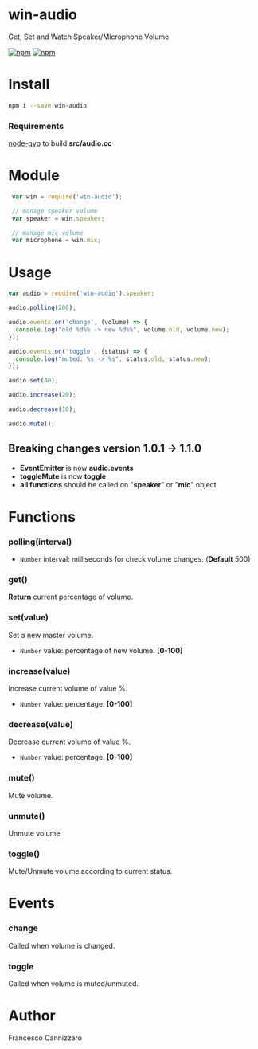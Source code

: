 # win-audio
Get, Set and Watch Speaker/Microphone Volume

[![npm](https://img.shields.io/npm/v/win-audio.svg)](https://www.npmjs.com/package/win-audio)
[![npm](https://img.shields.io/npm/dm/win-audio.svg)](https://www.npmjs.com/package/win-audio)

# Install

```sh
npm i --save win-audio
```

### Requirements
[node-gyp](https://github.com/nodejs/node-gyp#installation) to build **src/audio.cc**

# Module
```javascript
 var win = require('win-audio');

 // manage speaker volume
 var speaker = win.speaker;

 // manage mic volume
 var microphone = win.mic;
```

# Usage

```javascript
var audio = require('win-audio').speaker;

audio.polling(200);

audio.events.on('change', (volume) => {
  console.log("old %d%% -> new %d%%", volume.old, volume.new);
});

audio.events.on('toggle', (status) => {
  console.log("muted: %s -> %s", status.old, status.new);
});

audio.set(40);

audio.increase(20);

audio.decrease(10);

audio.mute();
```

## Breaking changes version 1.0.1 -> 1.1.0
- **EventEmitter** is now **audio.events**
- **toggleMute** is now **toggle**
- **all functions** should be called on "**speaker**" or "**mic**" object

# Functions

### polling(interval)

- `Number` interval: milliseconds for check volume changes. (**Default** 500)

### get()
**Return** current percentage of volume.

### set(value)

Set a new master volume.

- `Number` value: percentage of new volume. **[0-100]**

### increase(value)

Increase current volume of value %.

- `Number` value: percentage. **[0-100]**

### decrease(value)

Decrease current volume of value %.

- `Number` value: percentage. **[0-100]**

### mute()
Mute volume.

### unmute()
Unmute volume.

### toggle()
Mute/Unmute volume according to current status.

# Events

### change
Called when volume is changed.

### toggle
Called when volume is muted/unmuted.

# Author
Francesco Cannizzaro
